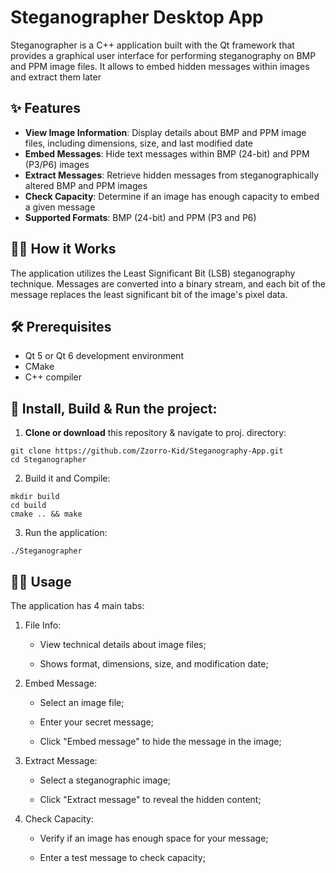 # Steganographer Desktop App

Steganographer is a C++ application built with the Qt framework that provides a graphical user interface for performing steganography on BMP and PPM image files. 
It allows to embed hidden messages within images and extract them later


## ✨ Features

* **View Image Information**: Display details about BMP and PPM image files, including dimensions, size, and last modified date
* **Embed Messages**: Hide text messages within BMP (24-bit) and PPM (P3/P6) images
* **Extract Messages**: Retrieve hidden messages from steganographically altered BMP and PPM images
* **Check Capacity**: Determine if an image has enough capacity to embed a given message
* **Supported Formats**: BMP (24-bit) and PPM (P3 and P6)


## 🤷‍♂️ How it Works 

The application utilizes the Least Significant Bit (LSB) steganography technique. 
Messages are converted into a binary stream, and each bit of the message replaces the least significant bit of the image's pixel data.


## 🛠 Prerequisites

  - Qt 5 or Qt 6 development environment
  - CMake 
  - C++ compiler 

  
## 🚀 Install, Build & Run the project:

  1. **Clone or download** this repository & navigate to proj. directory:

    git clone https://github.com/Zzorro-Kid/Steganography-App.git
    cd Steganographer

  2. Build it and Compile:

    mkdir build
    cd build
    cmake .. && make

  3. Run the application:

    ./Steganographer


## 👨‍💻 Usage  

  The application has 4 main tabs:

   1. File Info:

      - View technical details about image files;

      - Shows format, dimensions, size, and modification date;

   2. Embed Message:

      - Select an image file;

      - Enter your secret message;

      - Click "Embed message" to hide the message in the image;

   3. Extract Message:

      - Select a steganographic image;

      - Click "Extract message" to reveal the hidden content;

   4. Check Capacity:

      - Verify if an image has enough space for your message;

      - Enter a test message to check capacity;
